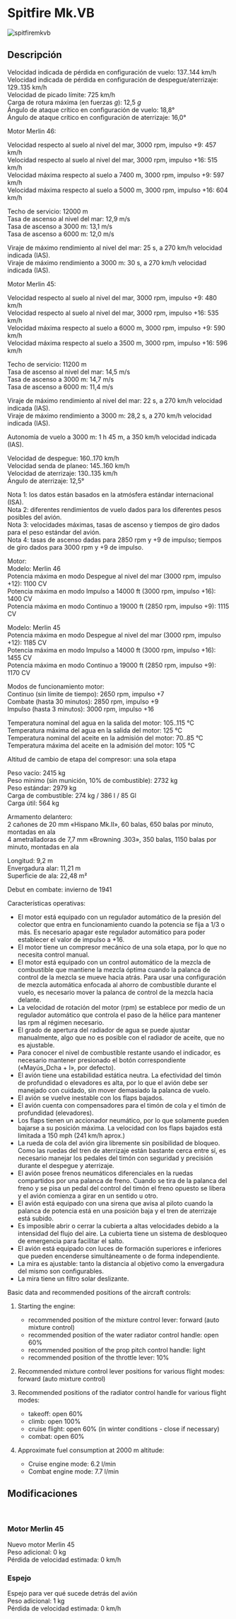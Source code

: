 # Spitfire Mk.VB  
  
![spitfiremkvb](../images/spitfiremkvb.png)  
  
## Descripción  
  
Velocidad indicada de pérdida en configuración de vuelo: 137..144 km/h  
Velocidad indicada de pérdida en configuración de despegue/aterrizaje: 129..135 km/h  
Velocidad de picado límite: 725 km/h  
Carga de rotura máxima (en fuerzas <i>g</i>): 12,5 <i>g</i>  
Ángulo de ataque crítico en configuración de vuelo: 18,8°  
Ángulo de ataque crítico en configuración de aterrizaje: 16,0°  
  
  
Motor Merlin 46:  
  
Velocidad respecto al suelo al nivel del mar, 3000 rpm, impulso +9: 457 km/h  
Velocidad respecto al suelo al nivel del mar, 3000 rpm, impulso +16: 515 km/h  
Velocidad máxima respecto al suelo a 7400 m, 3000 rpm, impulso +9: 597 km/h  
Velocidad máxima respecto al suelo a 5000 m, 3000 rpm, impulso +16: 604 km/h  
  
Techo de servicio: 12000 m  
Tasa de ascenso al nivel del mar: 12,9 m/s  
Tasa de ascenso a 3000 m: 13,1 m/s  
Tasa de ascenso a 6000 m: 12,0 m/s  
  
Viraje de máximo rendimiento al nivel del mar: 25 s, a 270 km/h velocidad indicada (IAS).  
Viraje de máximo rendimiento a 3000 m: 30 s, a 270 km/h velocidad indicada (IAS).  
  
  
Motor Merlin 45:  
  
Velocidad respecto al suelo al nivel del mar, 3000 rpm, impulso +9: 480 km/h  
Velocidad respecto al suelo al nivel del mar, 3000 rpm, impulso +16: 535 km/h  
Velocidad máxima respecto al suelo a 6000 m, 3000 rpm, impulso +9: 590 km/h  
Velocidad máxima respecto al suelo a 3500 m, 3000 rpm, impulso +16: 596 km/h  
  
Techo de servicio: 11200 m  
Tasa de ascenso al nivel del mar: 14,5 m/s  
Tasa de ascenso a 3000 m: 14,7 m/s  
Tasa de ascenso a 6000 m: 11,4 m/s  
  
Viraje de máximo rendimiento al nivel del mar: 22 s, a 270 km/h velocidad indicada (IAS).  
Viraje de máximo rendimiento a 3000 m: 28,2 s, a 270 km/h velocidad indicada (IAS).  
  
  
Autonomía de vuelo a 3000 m: 1 h 45 m, a 350 km/h velocidad indicada (IAS).  
  
Velocidad de despegue: 160..170 km/h  
Velocidad senda de planeo: 145..160 km/h  
Velocidad de aterrizaje: 130..135 km/h  
Ángulo de aterrizaje: 12,5°  
  
Nota 1: los datos están basados en la atmósfera estándar internacional (ISA).  
Nota 2: diferentes rendimientos de vuelo dados para los diferentes pesos posibles del avión.  
Nota 3: velocidades máximas, tasas de ascenso y tiempos de giro dados para el peso estándar del avión.  
Nota 4: tasas de ascenso dadas para 2850 rpm y +9 de impulso; tiempos de giro dados para 3000 rpm y +9 de impulso.  
  
Motor:  
Modelo: Merlin 46  
Potencia máxima en modo Despegue al nivel del mar (3000 rpm, impulso +12): 1100 CV  
Potencia máxima en modo Impulso a 14000 ft (3000 rpm, impulso +16): 1400 CV  
Potencia máxima en modo Continuo a 19000 ft (2850 rpm, impulso +9): 1115 CV  
  
Modelo: Merlin 45  
Potencia máxima en modo Despegue al nivel del mar (3000 rpm, impulso +12): 1185 CV  
Potencia máxima en modo Impulso a 14000 ft (3000 rpm, impulso +16): 1455 CV  
Potencia máxima en modo Continuo a 19000 ft (2850 rpm, impulso +9): 1170 CV  
  
Modos de funcionamiento motor:  
Continuo (sin límite de tiempo): 2650 rpm, impulso +7  
Combate (hasta 30 minutos): 2850 rpm, impulso +9  
Impulso (hasta 3 minutos): 3000 rpm, impulso +16  
  
Temperatura nominal del agua en la salida del motor: 105..115 °C  
Temperatura máxima del agua en la salida del motor: 125 °C  
Temperatura nominal del aceite en la admisión del motor: 70..85 °C  
Temperatura máxima del aceite en la admisión del motor: 105 °C  
  
Altitud de cambio de etapa del compresor: una sola etapa  
  
Peso vacío: 2415 kg  
Peso mínimo (sin munición, 10% de combustible): 2732 kg  
Peso estándar: 2979 kg  
Carga de combustible: 274 kg / 386 l / 85 Gl  
Carga útil: 564 kg  
  
Armamento delantero:  
2 cañones de 20 mm «Hispano Mk.II», 60 balas, 650 balas por minuto, montadas en ala  
4 ametralladoras de 7,7 mm «Browning .303», 350 balas, 1150 balas por minuto, montadas en ala  
  
Longitud: 9,2 m  
Envergadura alar: 11,21 m  
Superficie de ala: 22,48 m²  
  
Debut en combate: invierno de 1941  
  
Características operativas:  
- El motor está equipado con un regulador automático de la presión del colector que entra en funcionamiento cuando la potencia se fija a 1/3 o más. Es necesario apagar este regulador automático para poder establecer el valor de impulso a +16.  
- El motor tiene un compresor mecánico de una sola etapa, por lo que no necesita control manual.  
- El motor está equipado con un control automático de la mezcla de combustible que mantiene la mezcla óptima cuando la palanca de control de la mezcla se mueve hacia atrás. Para usar una configuración de mezcla automática enfocada al ahorro de combustible durante el vuelo, es necesario mover la palanca de control de la mezcla hacia delante.  
- La velocidad de rotación del motor (rpm) se establece por medio de un regulador automático que controla el paso de la hélice para mantener las rpm al régimen necesario.  
- El grado de apertura del radiador de agua se puede ajustar manualmente, algo que no es posible con el radiador de aceite, que no es ajustable.  
- Para conocer el nivel de combustible restante usando el indicador, es necesario mantener presionado el botón correspondiente («Mayús_Dcha + I», por defecto).  
- El avión tiene una estabilidad estática neutra. La efectividad del timón de profundidad o elevadores es alta, por lo que el avión debe ser manejado con cuidado, sin mover demasiado la palanca de vuelo.  
- El avión se vuelve inestable con los flaps bajados.  
- El avión cuenta con compensadores para el timón de cola y el timón de profundidad (elevadores).  
- Los flaps tienen un accionador neumático, por lo que solamente pueden bajarse a su posición máxima. La velocidad con los flaps bajados está limitada a 150 mph (241 km/h aprox.)  
- La rueda de cola del avión gira libremente sin posibilidad de bloqueo. Como las ruedas del tren de aterrizaje están bastante cerca entre sí, es necesario manejar los pedales del timón con seguridad y precisión durante el despegue y aterrizaje.  
- El avión posee frenos neumáticos diferenciales en la ruedas compartidos por una palanca de freno. Cuando se tira de la palanca del freno y se pisa un pedal del control del timón el freno opuesto se libera y el avión comienza a girar en un sentido u otro.  
- El avión está equipado con una sirena que avisa al piloto cuando la palanca de potencia está en una posición baja y el tren de aterrizaje está subido.  
- Es imposible abrir o cerrar la cubierta a altas velocidades debido a la intensidad del flujo del aire. La cubierta tiene un sistema de desbloqueo de emergencia para facilitar el salto.  
- El avión está equipado con luces de formación superiores e inferiores que pueden encenderse simultáneamente o de forma independiente.  
- La mira es ajustable: tanto la distancia al objetivo como la envergadura del mismo son configurables.  
- La mira tiene un filtro solar deslizante.  
  
Basic data and recommended positions of the aircraft controls:  
1. Starting the engine:  
	- recommended position of the mixture control lever: forward (auto mixture control)  
	- recommended position of the water radiator control handle: open 60%  
	- recommended position of the prop pitch control handle: light  
	- recommended position of the throttle lever: 10%  
  
2. Recommended mixture control lever positions for various flight modes: forward (auto mixture control)  
  
3. Recommended positions of the radiator control handle for various flight modes:  
	- takeoff: open 60%  
	- climb: open 100%  
	- cruise flight: open 60% (in winter conditions - close if necessary)  
	- combat: open 60%  
  
4. Approximate fuel consumption at 2000 m altitude:  
	- Cruise engine mode: 6.2 l/min  
	- Combat engine mode: 7.7 l/min  
  
## Modificaciones  
  ﻿
  
### Motor Merlin 45  
  
Nuevo motor Merlin 45  
Peso adicional: 0 kg  
Pérdida de velocidad estimada: 0 km/h  ﻿
  
### Espejo  
  
Espejo para ver qué sucede detrás del avión  
Peso adicional: 1 kg  
Pérdida de velocidad estimada: 0 km/h  